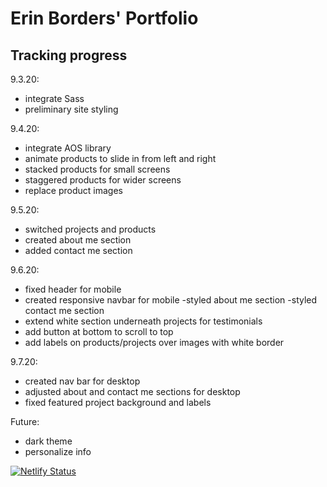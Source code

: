 # Erin Borders' Portfolio


## Tracking progress

9.3.20:
- integrate Sass
- preliminary site styling

9.4.20:
- integrate AOS library
- animate products to slide in from left and right
- stacked products for small screens
- staggered products for wider screens 
- replace product images

9.5.20:
- switched projects and products
- created about me section
- added contact me section

9.6.20:
- fixed header for mobile
- created responsive navbar for mobile
-styled about me section
-styled contact me section
- extend white section underneath projects for testimonials
- add button at bottom to scroll to top
- add labels on products/projects over images with white border

9.7.20:
- created nav bar for desktop
- adjusted about and contact me sections for desktop
- fixed featured project background and labels

Future:
- dark theme
- personalize info


[![Netlify Status](https://api.netlify.com/api/v1/badges/37d13963-e595-48f8-96ae-8ed1b72e6261/deploy-status)](https://app.netlify.com/sites/erinborders/deploys)

